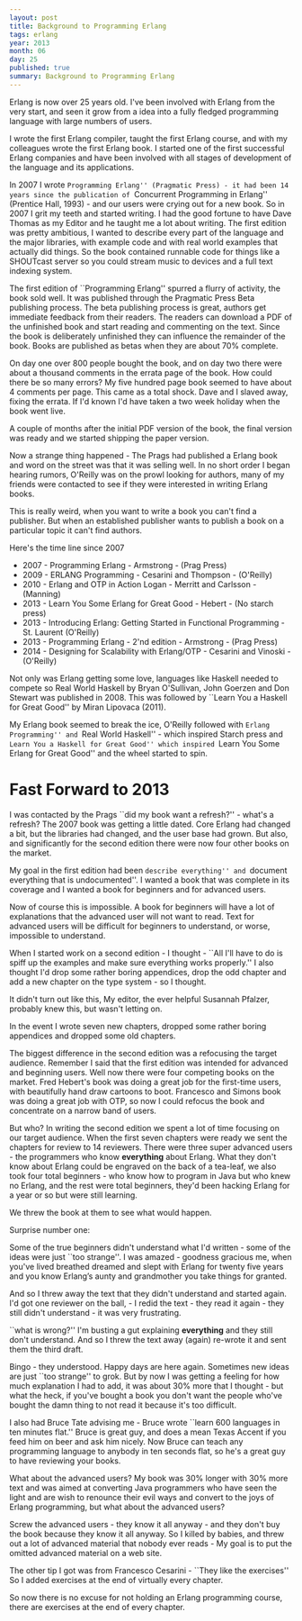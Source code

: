 ```yaml
---
layout: post
title: Background to Programming Erlang
tags: erlang 
year: 2013
month: 06
day: 25
published: true
summary: Background to Programming Erlang
---
```


Erlang is now over 25 years old. I've been involved with Erlang from
the very start, and seen it grow from a idea into a fully fledged
programming language with large numbers of users.

I wrote the first Erlang compiler, taught the first Erlang course, and
with my colleagues wrote the first Erlang book.  I started one of the
first successful Erlang companies and have been involved with all
stages of development of the language and its applications.
 
In 2007 I wrote ``Programming Erlang'' (Pragmatic Press) - it had been
14 years since the publication of ``Concurrent Programming in Erlang''
(Prentice Hall, 1993) - and our users were crying out for a new book.
So in 2007 I grit my teeth and started writing. I had the good fortune
to have Dave Thomas as my Editor and he taught me a lot about writing.
The first edition was pretty ambitious, I wanted to describe every
part of the language and the major libraries, with example code and
with real world examples that actually did things. So the book
contained runnable code for things like a SHOUTcast server so you
could stream music to devices and a full text indexing system.

The first edition of ``Programming Erlang'' spurred a flurry of
activity, the book sold well. It was published through the Pragmatic
Press Beta publishing process. The beta publishing process is great,
authors get immediate feedback from their readers. The readers can
download a PDF of the unfinished book and start reading and commenting
on the text.  Since the book is deliberately unfinished they can
influence the remainder of the book.  Books are published as betas
when they are about 70% complete.
 
On day one over 800 people bought the book, and on day two there were about
a thousand comments in the errata page of the book. How could there be
so many errors? My five hundred page book seemed to have about 4
comments per page. This came as a total shock. Dave and I slaved away,
fixing the errata.  If I'd known I'd have taken a two week holiday when
the book went live.

A couple of months after the initial PDF version of the book, the final
version was ready and we started shipping the paper version.

Now a strange thing happened - The Prags had published a Erlang book
and word on the street was that it was selling well. In no short order
I began hearing rumors, O'Reilly was on the prowl looking for authors,
many of my friends were contacted to see if they were interested in
writing Erlang books.

This is really weird, when you want to write a book you can't find a
publisher. But when an established publisher wants to publish a book
on a particular topic it can't find authors.

Here's the time line since 2007	

* 2007 - Programming Erlang - Armstrong - (Prag Press) 
* 2009 - ERLANG Programming - Cesarini and Thompson - (O'Reilly) 
* 2010 - Erlang and OTP in Action Logan - Merritt and Carlsson - (Manning) 
* 2013 - Learn You Some Erlang for Great Good - Hebert - (No starch press) 
* 2013 - Introducing Erlang: Getting Started in Functional Programming - St. Laurent (O'Reilly)
* 2013 - Programming Erlang - 2'nd edition - Armstrong - (Prag Press) 
* 2014 - Designing for Scalability with Erlang/OTP - Cesarini and Vinoski - (O'Reilly)

Not only was Erlang getting some love, languages like Haskell needed
to compete so Real World Haskell by Bryan O'Sullivan, John Goerzen and
Don Stewart was published in 2008.  This was followed by ``Learn You a
Haskell for Great Good'' by Miran Lipovaca (2011).

My Erlang book seemed to break the ice, O'Reilly followed with
``Erlang Programming'' and ``Real World Haskell'' - which inspired
Starch press and ``Learn You a Haskell for Great Good'' which inspired
``Learn You Some Erlang for Great Good'' and the wheel started to
spin.

Fast Forward to 2013
====================

I was contacted by the Prags ``did my book want a refresh?'' -
what's a refresh?  The 2007 book was getting a little dated. Core
Erlang had changed a bit, but the libraries had changed, and the user
base had grown.  But also, and significantly for the second edition
there were now four other books on the market.

My goal in the first edition had been ``describe everything'' and
``document everything that is undocumented''. I wanted a book that was
complete in its coverage and I wanted a book for beginners and for
advanced users.

Now of course this is impossible. A book for beginners will have a lot
of explanations that the advanced user will not want to read. Text for
advanced users will be difficult for beginners to understand, or
worse, impossible to understand.

When I started work on a second edition - I thought - ``All I'll have to
do is spiff up the examples and make sure everything works properly.'' I
also thought I'd drop some rather boring appendices, drop the odd
chapter and add a new chapter on the type system - so I thought.

It didn't turn out like this, My editor, the ever helpful Susannah
Pfalzer, probably knew this, but wasn't letting on.

In the event I wrote seven new chapters, dropped some rather boring
appendices and dropped some old chapters.

The biggest difference in the second edition was a refocusing the target
audience.  Remember I said that the first edition was intended for
advanced and beginning users.  Well now there were four competing books
on the market. Fred Hebert's book was doing a great job for the
first-time users, with beautifully hand draw cartoons to
boot. Francesco and Simons book was doing a great job with OTP, so now
I could refocus the book and concentrate on a narrow band of users.

But who? In writing the second edition we spent a lot of time focusing on
our target audience. When the first seven chapters were ready we sent
the chapters for review to 14 reviewers. There were three super advanced
users - the programmers who know __everything__ about Erlang. What they don't
know about Erlang could be engraved on the back of a tea-leaf, we also took
four total beginners - who know how to program in Java but who
knew no Erlang, and the rest were total beginners, they'd been hacking
Erlang for a year or so but were still learning.

We threw the book at them to see what would happen.

Surprise number one:

Some of the true beginners didn't understand what I'd written - some
of the ideas were just ``too strange''. I was amazed - goodness gracious
me, when you've lived breathed dreamed and slept with Erlang for
twenty five years and you know Erlang’s aunty and grandmother you take
things for granted.

And so I threw away the text that they didn't understand and
started again.  I'd got one reviewer on the ball, - I redid the text -
they read it again - they still didn't understand - it was very frustrating.

``what is wrong?'' I'm busting a gut explaining __everything__ and
they still don't understand. And so I threw the text away (again)
re-wrote it and sent them the third draft.

Bingo - they understood. Happy days are here again. Sometimes new
ideas are just ``too strange'' to grok. But by now I was getting a
feeling for how much explanation I had to add, it was about 30% more
that I thought - but what the heck, if you've bought a book you don't
want the people who've bought the damn thing to not read it because
it's too difficult.

I also had Bruce Tate advising me - Bruce wrote	 ``learn 600
languages in ten minutes flat.''  Bruce is great guy, and does a mean
Texas Accent if you feed him on beer and ask him nicely.  Now Bruce
can teach any programming language to anybody in ten seconds flat, so
he's a great guy to have reviewing your books.

What about the advanced users? My book was 30% longer with 30% more
text and was aimed at converting Java programmers who have seen the
light and are wish to renounce their evil ways and convert to the joys
of Erlang programming, but what about the advanced users?

Screw the advanced users - they know it all anyway - and they don't buy
the book because they know it all anyway. So I killed by babies, and
threw out a lot of advanced material that nobody ever reads - My goal
is to put the omitted advanced material on a web site.

The other tip I got was from Francesco Cesarini - ``They like the
exercises'' So I added exercises at the end of virtually every
chapter.

So now there is no excuse for not holding an Erlang programming course,
there are exercises at the end of every chapter.



 
  